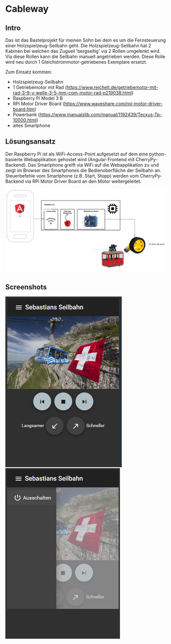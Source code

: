 # Cableway

## Intro

Das ist das Bastelprojekt für meinen Sohn bei dem es um die Fernsteuerung einer Holzspielzeug-Seilbahn geht.
Die Holzspielzeug-Seilbahn hat 2 Kabinen bei welchen das Zugseil 'bergseitig' via 2 Rollen umgelenkt wird.
Via diese Rollen kann die Seilbahn manuell angetrieben werden. Diese Rolle wird neu durch 1 Gleichstrommotor-getriebenes Exemplare ersetzt.

Zum Einsatz kommen:

- Holzspielzeug-Seilbahn
- 1 Getriebemotor mit Rad (https://www.reichelt.de/getriebemotor-mit-rad-3-9-v-welle-3-5-mm-com-motor-rad-p219038.html)
- Raspberry Pi Model 3 B
- RPi Motor Driver Board (https://www.waveshare.com/rpi-motor-driver-board.htm)
- Powerbank (https://www.manualslib.com/manual/1192439/Tecxus-Tp-10000.html)
- altes Smartphone

## Lösungsansatz

Der Raspberry Pi ist als WiFi-Access-Point aufgesetzt auf dem eine python-basierte Webapplikation gehostet wird (Angular-Frontend mit CherryPy-Backend).
Das Smartphone greift via WiFi auf die Webapplikation zu und zeigt im Browser des Smartphones die Bedienoberfläche der Seilbahn an.
Steuerbefehle vom Smartphone (z.B. Start, Stopp) werden vom CherryPy-Backend via RPi Motor Driver Board an den Motor weitergeleitet.

![Screenshot 1](/screenshots/solution-blocks.PNG)


## Screenshots

![Screenshot 1](/screenshots/screenshot-1.PNG)
![Screenshot 2](/screenshots/screenshot-2.PNG)

